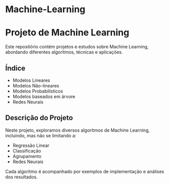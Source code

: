 # Machine-Learning

# Projeto de Machine Learning

Este repositório contém projetos e estudos sobre Machine Learning, abordando diferentes algoritmos, técnicas e aplicações. 

## Índice

- Modelos Lineares
- Modelos Não-lineares
- Modelos Probabilísticos
- Modelos baseados em árvore
- Redes Neurais

## Descrição do Projeto

Neste projeto, exploramos diversos algoritmos de Machine Learning, incluindo, mas não se limitando a:

- Regressão Linear
- Classificação
- Agrupamento
- Redes Neurais

Cada algoritmo é acompanhado por exemplos de implementação e análises dos resultados.
